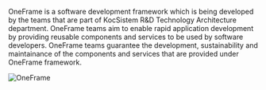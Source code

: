 OneFrame is a software development framework which is being developed by the teams that are part of KocSistem R&D Technology Architecture department. OneFrame teams aim to enable rapid application development by providing reusable components and services to be used by software developers. OneFrame teams guarantee the development, sustainability and maintainance of the components and services that are provided under OneFrame framework.


![OneFrame](https://user-images.githubusercontent.com/1427737/89129310-0e518e00-d505-11ea-9965-5a49ad2e4549.png)
